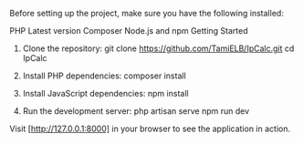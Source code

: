 Before setting up the project, make sure you have the following installed:

PHP Latest version
Composer
Node.js and npm
Getting Started

1. Clone the repository:
git clone https://github.com/TamiELB/IpCalc.git
cd IpCalc

2. Install PHP dependencies:
composer install

3. Install JavaScript dependencies:
npm install

4. Run the development server:
php artisan serve
npm run dev

Visit [http://127.0.0.1:8000] in your browser to see the application in action.
